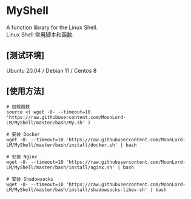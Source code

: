
# MyShell
A function library for the Linux Shell.  
Linux Shell 常用脚本和函数.  

## [测试环境]
Ubuntu 20.04 / Debian 11 / Centos 8  

## [使用方法]

    # 加载函数
    source <( wget -O- --timeout=10 'https://raw.githubusercontent.com/MoonLord-LM/MyShell/master/bash/My.sh' )

    # 安装 Docker
    wget -O- --timeout=10 'https://raw.githubusercontent.com/MoonLord-LM/MyShell/master/bash/install/docker.sh' | bash

    # 安装 Nginx
    wget -O- --timeout=10 'https://raw.githubusercontent.com/MoonLord-LM/MyShell/master/bash/install/nginx.sh' | bash

    # 安装 Shadowsocks
    wget -O- --timeout=10 'https://raw.githubusercontent.com/MoonLord-LM/MyShell/master/bash/install/shadowsocks-libev.sh' | bash


